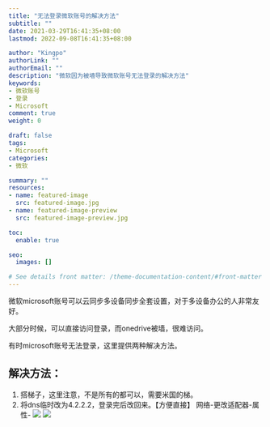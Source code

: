 ```yaml
---
title: "无法登录微软账号的解决方法"
subtitle: ""
date: 2021-03-29T16:41:35+08:00
lastmod: 2022-09-08T16:41:35+08:00

author: "Kingpo"
authorLink: ""
authorEmail: ""
description: "微软因为被墙导致微软账号无法登录的解决方法"
keywords: 
- 微软账号
- 登录
- Microsoft
comment: true
weight: 0

draft: false
tags:
- Microsoft
categories:
- 微软

summary: ""
resources:
- name: featured-image
  src: featured-image.jpg
- name: featured-image-preview
  src: featured-image-preview.jpg

toc:
  enable: true

seo:
  images: []

# See details front matter: /theme-documentation-content/#front-matter
---
```


<!--more-->
微软microsoft账号可以云同步多设备同步全套设置，对于多设备办公的人非常友好。

大部分时候，可以直接访问登录，而onedrive被墙，很难访问。

有时microsoft账号无法登录，这里提供两种解决方法。

## 解决方法：
1. 搭梯子，这里注意，不是所有的都可以，需要米国的梯。
2. 将dns临时改为4.2.2.2，登录完后改回来。【方便直接】
网络-更改适配器-属性-
![](https://s3.bmp.ovh/imgs/2022/09/06/f1dc2bdc9bb36a5f.webp " ")
![](https://s3.bmp.ovh/imgs/2022/09/06/ff2c915064831edc.webp " ")
